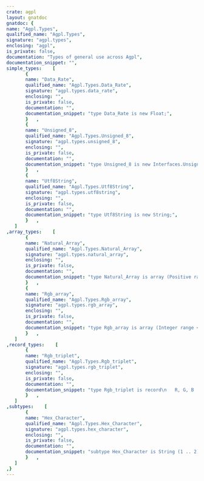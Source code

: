 ```yaml
---
crate: agpl
layout: gnatdoc
gnatdoc: {
name: "Agpl.Types",
qualified_name: "Agpl.Types",
signature: "agpl.types",
enclosing: "agpl",
is_private: false,
documentation: "Types of general use across Agpl",
documentation_snippet: "",
simple_types:    [
       {
       name: "Data_Rate",
       qualified_name: "Agpl.Types.Data_Rate",
       signature: "agpl.types.data_rate",
       enclosing: "",
       is_private: false,
       documentation: "",
       documentation_snippet: "type Data_Rate is new Float;",
       }   ,
       {
       name: "Unsigned_8",
       qualified_name: "Agpl.Types.Unsigned_8",
       signature: "agpl.types.unsigned_8",
       enclosing: "",
       is_private: false,
       documentation: "",
       documentation_snippet: "type Unsigned_8 is new Interfaces.Unsigned_8;",
       }   ,
       {
       name: "Utf8String",
       qualified_name: "Agpl.Types.Utf8String",
       signature: "agpl.types.utf8string",
       enclosing: "",
       is_private: false,
       documentation: "",
       documentation_snippet: "type Utf8String is new String;",
       }   ,
   ]
,array_types:    [
       {
       name: "Natural_Array",
       qualified_name: "Agpl.Types.Natural_Array",
       signature: "agpl.types.natural_array",
       enclosing: "",
       is_private: false,
       documentation: "",
       documentation_snippet: "type Natural_Array is array (Positive range <>) of Natural;",
       }   ,
       {
       name: "Rgb_array",
       qualified_name: "Agpl.Types.Rgb_array",
       signature: "agpl.types.rgb_array",
       enclosing: "",
       is_private: false,
       documentation: "",
       documentation_snippet: "type Rgb_array is array (Integer range <>) of Rgb_triplet;",
       }   ,
   ]
,record_types:    [
       {
       name: "Rgb_triplet",
       qualified_name: "Agpl.Types.Rgb_triplet",
       signature: "agpl.types.rgb_triplet",
       enclosing: "",
       is_private: false,
       documentation: "",
       documentation_snippet: "type Rgb_triplet is record\n   R, G, B : Unsigned_8;\nend record;",
       }   ,
   ]
,subtypes:    [
       {
       name: "Hex_Character",
       qualified_name: "Agpl.Types.Hex_Character",
       signature: "agpl.types.hex_character",
       enclosing: "",
       is_private: false,
       documentation: "",
       documentation_snippet: "subtype Hex_Character is String (1 .. 2);",
       }   ,
   ]
,}
---
```

